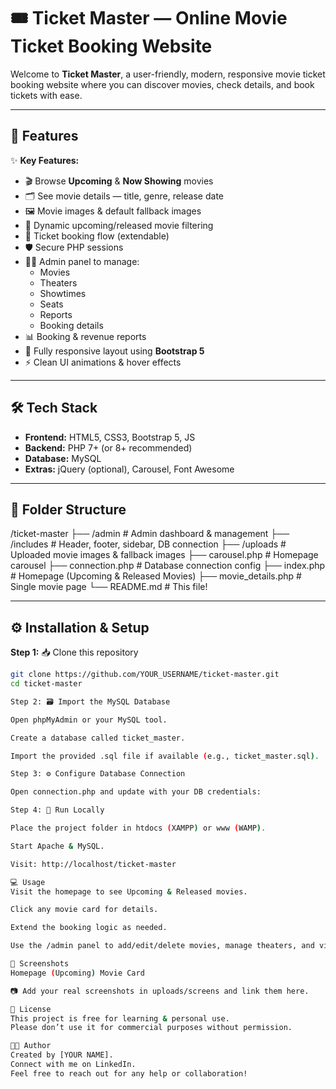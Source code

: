 # 🎟️ Ticket Master — Online Movie Ticket Booking Website

Welcome to **Ticket Master**, a user-friendly, modern, responsive movie ticket booking website where you can discover movies, check details, and book tickets with ease.

---

## 📌 Features

✨ **Key Features:**

- 🎬 Browse **Upcoming** & **Now Showing** movies
- 🗂️ See movie details — title, genre, release date
- 🖼️ Movie images & default fallback images
- 📅 Dynamic upcoming/released movie filtering
- 🛒 Ticket booking flow (extendable)
- 🛡️ Secure PHP sessions
- 🧑‍💻 Admin panel to manage:
  - Movies
  - Theaters
  - Showtimes
  - Seats
  - Reports
  - Booking details
- 📊 Booking & revenue reports
- 📱 Fully responsive layout using **Bootstrap 5**
- ⚡ Clean UI animations & hover effects

---

## 🛠️ Tech Stack

- **Frontend:** HTML5, CSS3, Bootstrap 5, JS
- **Backend:** PHP 7+ (or 8+ recommended)
- **Database:** MySQL
- **Extras:** jQuery (optional), Carousel, Font Awesome

---

## 📂 Folder Structure

/ticket-master
├── /admin # Admin dashboard & management
├── /includes # Header, footer, sidebar, DB connection
├── /uploads # Uploaded movie images & fallback images
├── carousel.php # Homepage carousel
├── connection.php # Database connection config
├── index.php # Homepage (Upcoming & Released Movies)
├── movie_details.php # Single movie page
└── README.md # This file!


---

## ⚙️ Installation & Setup

**Step 1:** 📥 Clone this repository

```bash
git clone https://github.com/YOUR_USERNAME/ticket-master.git
cd ticket-master

Step 2: 🗃️ Import the MySQL Database

Open phpMyAdmin or your MySQL tool.

Create a database called ticket_master.

Import the provided .sql file if available (e.g., ticket_master.sql).

Step 3: ⚙️ Configure Database Connection

Open connection.php and update with your DB credentials:

Step 4: 🚀 Run Locally

Place the project folder in htdocs (XAMPP) or www (WAMP).

Start Apache & MySQL.

Visit: http://localhost/ticket-master

💻 Usage
Visit the homepage to see Upcoming & Released movies.

Click any movie card for details.

Extend the booking logic as needed.

Use the /admin panel to add/edit/delete movies, manage theaters, and view bookings.

🧩 Screenshots
Homepage (Upcoming)	Movie Card

📷 Add your real screenshots in uploads/screens and link them here.

📝 License
This project is free for learning & personal use.
Please don’t use it for commercial purposes without permission.

👨‍💻 Author
Created by [YOUR NAME].
Connect with me on LinkedIn.
Feel free to reach out for any help or collaboration!
